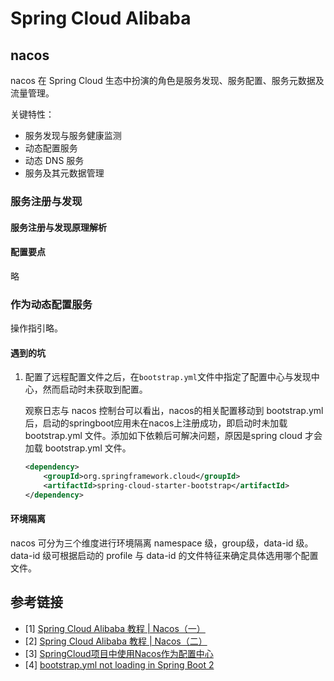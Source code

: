 # Spring Cloud Alibaba

## nacos

nacos 在 Spring Cloud 生态中扮演的角色是服务发现、服务配置、服务元数据及流量管理。

关键特性：
* 服务发现与服务健康监测
* 动态配置服务
* 动态 DNS 服务
* 服务及其元数据管理

### 服务注册与发现

#### 服务注册与发现原理解析

#### 配置要点

略

### 作为动态配置服务

操作指引略。

#### 遇到的坑
1. 配置了远程配置文件之后，在`bootstrap.yml`文件中指定了配置中心与发现中心，然而启动时未获取到配置。

   观察日志与 nacos 控制台可以看出，nacos的相关配置移动到 bootstrap.yml 后，启动的springboot应用未在nacos上注册成功，即启动时未加载 bootstrap.yml 文件。添加如下依赖后可解决问题，原因是spring cloud 才会加载 bootstrap.yml 文件。

   ``` xml
   <dependency>
       <groupId>org.springframework.cloud</groupId>
       <artifactId>spring-cloud-starter-bootstrap</artifactId>
   </dependency>
   ```

#### 环境隔离

nacos 可分为三个维度进行环境隔离 namespace 级，group级，data-id 级。data-id 级可根据启动的 profile 与 data-id 的文件特征来确定具体选用哪个配置文件。




## 参考链接
- [1] [Spring Cloud Alibaba 教程 | Nacos（一）](https://segmentfault.com/a/1190000021497996)
- [2] [Spring Cloud Alibaba 教程 | Nacos（二）](https://segmentfault.com/a/1190000021501996)
- [3] [SpringCloud项目中使用Nacos作为配置中心](https://www.cnblogs.com/cailijuan/p/12018083.html)
- [4] [bootstrap.yml not loading in Spring Boot 2](https://stackoverflow.com/questions/50821110/bootstrap-yml-not-loading-in-spring-boot-2)
